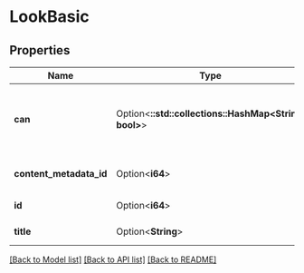 # LookBasic

## Properties

Name | Type | Description | Notes
------------ | ------------- | ------------- | -------------
**can** | Option<**::std::collections::HashMap<String, bool>**> | Operations the current user is able to perform on this object | [optional][readonly]
**content_metadata_id** | Option<**i64**> | Id of content metadata | [optional][readonly]
**id** | Option<**i64**> | Unique Id | [optional][readonly]
**title** | Option<**String**> | Look Title | [optional][readonly]

[[Back to Model list]](../README.md#documentation-for-models) [[Back to API list]](../README.md#documentation-for-api-endpoints) [[Back to README]](../README.md)


